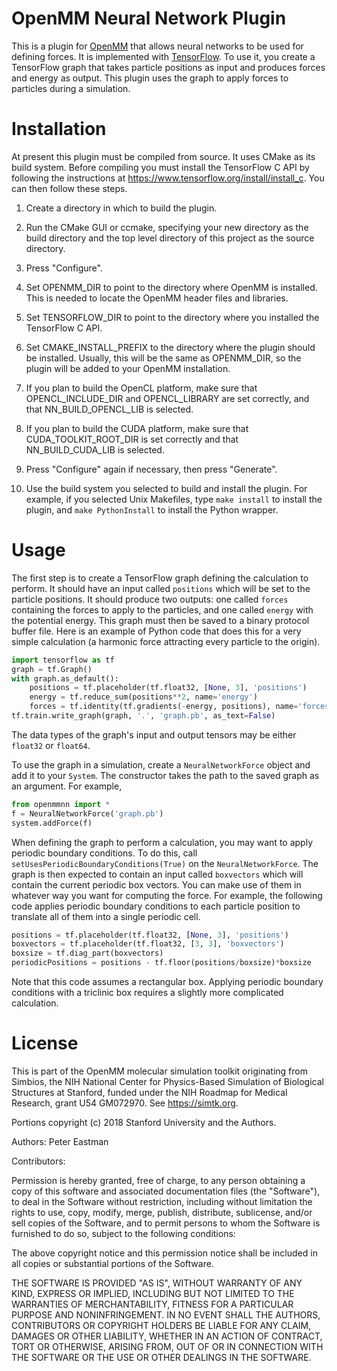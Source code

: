 OpenMM Neural Network Plugin
============================

This is a plugin for [OpenMM](http://openmm.org) that allows neural networks
to be used for defining forces.  It is implemented with [TensorFlow](https://www.tensorflow.org/).
To use it, you create a TensorFlow graph that takes particle positions as input
and produces forces and energy as output.  This plugin uses the graph to apply
forces to particles during a simulation.

Installation
============

At present this plugin must be compiled from source.  It uses CMake as its build
system.  Before compiling you must install the TensorFlow C API by following the
instructions at https://www.tensorflow.org/install/install_c.  You can then
follow these steps.

1. Create a directory in which to build the plugin.

2. Run the CMake GUI or ccmake, specifying your new directory as the build directory and the top
level directory of this project as the source directory.

3. Press "Configure".

4. Set OPENMM_DIR to point to the directory where OpenMM is installed.  This is needed to locate
the OpenMM header files and libraries.

5. Set TENSORFLOW_DIR to point to the directory where you installed the TensorFlow C API.

6. Set CMAKE_INSTALL_PREFIX to the directory where the plugin should be installed.  Usually,
this will be the same as OPENMM_DIR, so the plugin will be added to your OpenMM installation.

7. If you plan to build the OpenCL platform, make sure that OPENCL_INCLUDE_DIR and
OPENCL_LIBRARY are set correctly, and that NN_BUILD_OPENCL_LIB is selected.

8. If you plan to build the CUDA platform, make sure that CUDA_TOOLKIT_ROOT_DIR is set correctly
and that NN_BUILD_CUDA_LIB is selected.

9. Press "Configure" again if necessary, then press "Generate".

10. Use the build system you selected to build and install the plugin.  For example, if you
selected Unix Makefiles, type `make install` to install the plugin, and `make PythonInstall` to
install the Python wrapper.

Usage
=====

The first step is to create a TensorFlow graph defining the calculation to
perform.  It should have an input called `positions` which will be set to the
particle positions.  It should produce two outputs: one called `forces`
containing the forces to apply to the particles, and one called `energy` with
the potential energy.  This graph must then be saved to a binary protocol
buffer file.  Here is an example of Python code that does this for a very
simple calculation (a harmonic force attracting every particle to the origin).

```python
import tensorflow as tf
graph = tf.Graph()
with graph.as_default():
    positions = tf.placeholder(tf.float32, [None, 3], 'positions')
    energy = tf.reduce_sum(positions**2, name='energy')
    forces = tf.identity(tf.gradients(-energy, positions), name='forces')
tf.train.write_graph(graph, '.', 'graph.pb', as_text=False)
```

The data types of the graph's input and output tensors may be either `float32`
or `float64`.

To use the graph in a simulation, create a `NeuralNetworkForce` object and add
it to your `System`.  The constructor takes the path to the saved graph as an
argument.  For example,

```python
from openmmnn import *
f = NeuralNetworkForce('graph.pb')
system.addForce(f)
```

When defining the graph to perform a calculation, you may want to apply
periodic boundary conditions.  To do this, call `setUsesPeriodicBoundaryConditions(True)`
on the `NeuralNetworkForce`.  The graph is then expected to contain an input
called `boxvectors` which will contain the current periodic box vectors.  You
can make use of them in whatever way you want for computing the force.  For
example, the following code applies periodic boundary conditions to each
particle position to translate all of them into a single periodic cell.

```python
positions = tf.placeholder(tf.float32, [None, 3], 'positions')
boxvectors = tf.placeholder(tf.float32, [3, 3], 'boxvectors')
boxsize = tf.diag_part(boxvectors)
periodicPositions = positions - tf.floor(positions/boxsize)*boxsize
```

Note that this code assumes a rectangular box.  Applying periodic boundary
conditions with a triclinic box requires a slightly more complicated
calculation.

License
=======

This is part of the OpenMM molecular simulation toolkit originating from
Simbios, the NIH National Center for Physics-Based Simulation of
Biological Structures at Stanford, funded under the NIH Roadmap for
Medical Research, grant U54 GM072970. See https://simtk.org.

Portions copyright (c) 2018 Stanford University and the Authors.

Authors: Peter Eastman

Contributors:

Permission is hereby granted, free of charge, to any person obtaining a
copy of this software and associated documentation files (the "Software"),
to deal in the Software without restriction, including without limitation
the rights to use, copy, modify, merge, publish, distribute, sublicense,
and/or sell copies of the Software, and to permit persons to whom the
Software is furnished to do so, subject to the following conditions:

The above copyright notice and this permission notice shall be included in
all copies or substantial portions of the Software.

THE SOFTWARE IS PROVIDED "AS IS", WITHOUT WARRANTY OF ANY KIND, EXPRESS OR
IMPLIED, INCLUDING BUT NOT LIMITED TO THE WARRANTIES OF MERCHANTABILITY,
FITNESS FOR A PARTICULAR PURPOSE AND NONINFRINGEMENT. IN NO EVENT SHALL
THE AUTHORS, CONTRIBUTORS OR COPYRIGHT HOLDERS BE LIABLE FOR ANY CLAIM,
DAMAGES OR OTHER LIABILITY, WHETHER IN AN ACTION OF CONTRACT, TORT OR
OTHERWISE, ARISING FROM, OUT OF OR IN CONNECTION WITH THE SOFTWARE OR THE
USE OR OTHER DEALINGS IN THE SOFTWARE.

